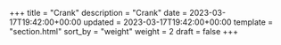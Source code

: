 +++
title = "Crank"
description = "Crank"
date = 2023-03-17T19:42:00+00:00
updated = 2023-03-17T19:42:00+00:00
template = "section.html"
sort_by = "weight"
weight = 2
draft = false
+++

